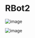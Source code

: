# RBot2

![image](https://user-images.githubusercontent.com/23697240/115660235-5d707500-a359-11eb-9a13-dca47bf1a67e.png)

![image](https://user-images.githubusercontent.com/23697240/115660428-9f99b680-a359-11eb-8d32-e3c5094b26ab.png)
